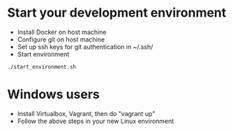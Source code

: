 # Start your development environment

- Install Docker on host machine
- Configure git on host machine
- Set up ssh keys for git authentication in ~/.ssh/
- Start environment

```
./start_environment.sh
```

# Windows users

- Install Virtualbox, Vagrant, then do "vagrant up"
- Follow the above steps in your new Linux environment
